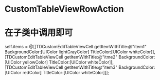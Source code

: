 # CustomTableViewRowAction
# 在子类中调用即可
self.items = @[[TDCustomEditTableViewCell getItemWithTitle:@"item1" BackgroundColor:[UIColor lightGrayColor] TitleColor:[UIColor whiteColor]],
                       [TDCustomEditTableViewCell getItemWithTitle:@"itme2" BackgroundColor:[UIColor yellowColor] TitleColor:[UIColor whiteColor]],
                       [TDCustomEditTableViewCell getItemWithTitle:@"item3" BackgroundColor:[UIColor redColor] TitleColor:[UIColor whiteColor]]];

